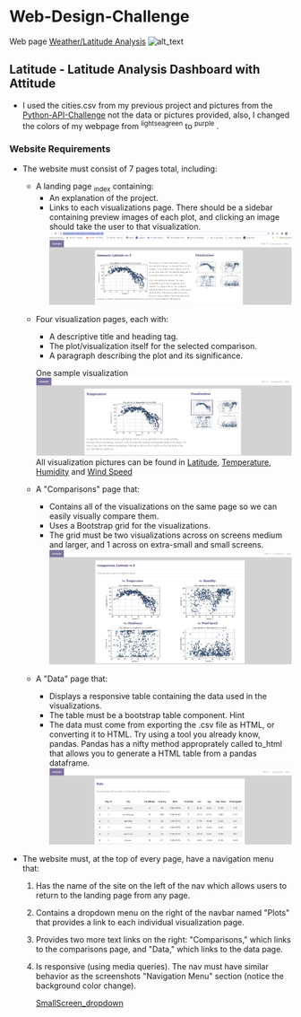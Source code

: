 # Web-Design-Challenge
Web page [Weather/Latitude Analysis](https://krla20.github.io/Web-Design-Challenge/)
       ![alt_text](https://krla20.github.io/Web-Design-Challenge/)

## Latitude - Latitude Analysis Dashboard with Attitude
  * I used the cities.csv from my previous project and pictures from the [Python-API-Challenge](https://github.com/Krla20/python-api-challenge) not the data or pictures provided,     also, I changed the colors of my webpage from <sup>lightseagreen</sup> to <sup>purple</sup> .

### Website Requirements
* The website must consist of 7 pages total, including:

    * A landing page <sub>index</sub> containing:
      - An explanation of the project.
      - Links to each visualizations page. There should be a sidebar containing preview images of each plot, and clicking an image should take the user to that visualization.
      ![alt_text](https://github.com/Krla20/Web-Design-Challenge/blob/main/Images/Latitude.PNG)
    - Four visualization pages, each with:
      - A descriptive title and heading tag.
      - The plot/visualization itself for the selected comparison.
      - A paragraph describing the plot and its significance.
      
      One sample visualization
      ![alt_text](https://github.com/Krla20/Web-Design-Challenge/blob/main/Images/Temp.PNG)
      All visualization pictures can be found in [Latitude](https://github.com/Krla20/Web-Design-Challenge/blob/main/Images/Latitude.PNG), [Temperature](https://github.com/Krla20/Web-Design-Challenge/blob/main/Images/Temp.PNG), [Humidity](https://github.com/Krla20/Web-Design-Challenge/blob/main/Images/Humidity.PNG) and [Wind Speed](https://github.com/Krla20/Web-Design-Challenge/blob/main/Images/Wind_Speed.PNG)
      
    * A "Comparisons" page that:
      - Contains all of the visualizations on the same page so we can easily visually compare them.
      - Uses a Bootstrap grid for the visualizations.
      - The grid must be two visualizations across on screens medium and larger, and 1 across on extra-small and small screens.
      ![alt_text](https://github.com/Krla20/Web-Design-Challenge/blob/main/Images/Comparison.PNG)
      
    * A "Data" page that:
      - Displays a responsive table containing the data used in the visualizations.
      - The table must be a bootstrap table component. Hint
      - The data must come from exporting the .csv file as HTML, or converting it to HTML. Try using a tool you already know, pandas. Pandas has a nifty method approprately called to_html that allows you to generate a HTML table from a pandas dataframe.
      ![alt_text](https://github.com/Krla20/Web-Design-Challenge/blob/main/Images/Data.PNG)

* The website must, at the top of every page, have a navigation menu that:

  1. Has the name of the site on the left of the nav which allows users to return to the landing page from any page.
  2. Contains a dropdown menu on the right of the navbar named "Plots" that provides a link to each individual visualization page.
  3. Provides two more text links on the right: "Comparisons," which links to the comparisons page, and "Data," which links to the data page.
  4. Is responsive (using media queries). The nav must have similar behavior as the screenshots "Navigation Menu" section (notice the background color change).
  
     [SmallScreen_dropdown](https://github.com/Krla20/Web-Design-Challenge/blob/main/Images/navigation_smallscreen.PNG)
